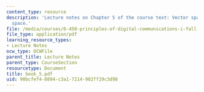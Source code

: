 ```yaml
---
content_type: resource
description: 'Lecture notes on Chapter 5 of the course text: Vector spaces and signal
  space.'
file: /media/courses/6-450-principles-of-digital-communications-i-fall-2006/90bcfef40894c3a17214902ff29c3d98_book_5.pdf
file_type: application/pdf
learning_resource_types:
- Lecture Notes
ocw_type: OCWFile
parent_title: Lecture Notes
parent_type: CourseSection
resourcetype: Document
title: book_5.pdf
uid: 90bcfef4-0894-c3a1-7214-902ff29c3d98
---
```

